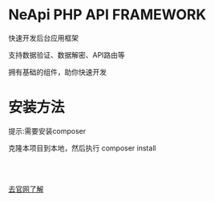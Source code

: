 # NeApi PHP API FRAMEWORK

快速开发后台应用框架 <br />

支持数据验证、数据解密、API路由等<br />

拥有基础的组件，助你快速开发<br />

# 安装方法

提示:需要安装composer <br />

克隆本项目到本地，然后执行 composer install 

<br /><br />

<a href="http://api.czphp.cn/public/">去官网了解</a>
